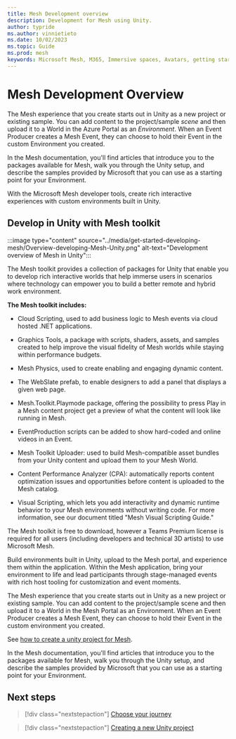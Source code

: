 ```yaml
---
title: Mesh Development overview
description: Development for Mesh using Unity.
author: typride
ms.author: vinnietieto
ms.date: 10/02/2023
ms.topic: Guide
ms.prod: mesh
keywords: Microsoft Mesh, M365, Immersive spaces, Avatars, getting started, documentation, features
---
```


# Mesh Development Overview

The Mesh experience that you create starts out in Unity as a new project or existing sample. You can add content to the project/sample *scene* and then upload it to a World in the Azure Portal as an *Environment*. When an Event Producer creates a Mesh Event, they can choose to hold their Event in the custom Environment you created.

In the Mesh documentation, you'll find articles that introduce you to the packages available for Mesh, walk you through the Unity setup, and describe the samples provided by Microsoft that you can use as a starting point for your Environment.

With the Microsoft Mesh developer tools, create rich interactive experiences with custom environments built in Unity.  

## Develop in Unity with Mesh toolkit

:::image type="content" source="../media/get-started-developing-mesh/Overview-developing-Mesh-Unity.png" alt-text="Development overview of Mesh in Unity":::

The Mesh toolkit provides a collection of packages for Unity that enable you to develop rich interactive worlds that help immerse users in scenarios where technology can empower you to build a better remote and hybrid work environment.

**The Mesh toolkit includes:**

- Cloud Scripting, used to add business logic to Mesh events via cloud hosted .NET applications.

- Graphics Tools, a package with scripts, shaders, assets, and samples created to help improve the visual fidelity of Mesh worlds while staying within performance budgets.

- Mesh Physics, used to create enabling and engaging dynamic content.

- The WebSlate prefab, to enable designers to add a panel that displays a given web page.

- Mesh.Toolkit.Playmode package, offering the possibility to press Play in a Mesh content project get a preview of what the content will look like running in Mesh.

- EventProduction scripts can be added to show hard-coded and online videos in an Event.

- Mesh Toolkit Uploader: used to build Mesh-compatible asset bundles from your Unity content and upload them to your Mesh World.

- Content Performance Analyzer (CPA): automatically reports content optimization issues and opportunities before content is uploaded to the Mesh catalog.

- Visual Scripting, which lets you add interactivity and dynamic runtime behavior to your Mesh environments without writing code. For more information, see our document titled "Mesh Visual Scripting Guide."

The Mesh toolkit is free to download, however a Teams Premium license is required for all users (including developers and technical 3D artists) to use Microsoft Mesh.

Build environments built in Unity, upload to the Mesh portal, and experience them within the application. Within the Mesh application, bring your environment to life and lead participants through stage-managed events with rich host tooling for customization and event moments.

The Mesh experience that you create starts out in Unity as a new project or existing sample. You can add content to the project/sample scene and then upload it to a World in the Mesh Portal as an Environment. When an Event Producer creates a Mesh Event, they can choose to hold their Event in the custom environment you created.

See [how to create a unity project for Mesh](build-your-basic-environment/create-a-new-project.md).

In the Mesh documentation, you'll find articles that introduce you to the packages available for Mesh, walk you through the Unity setup, and describe the samples provided by Microsoft that you can use as a starting point for your Environment.

## Next steps

   > [!div class="nextstepaction"]
   > [Choose your journey](getting-started/choose-your-journey.md)

   > [!div class="nextstepaction"]
   > [Creating a new Unity project](build-your-basic-environment/create-a-new-project.md)